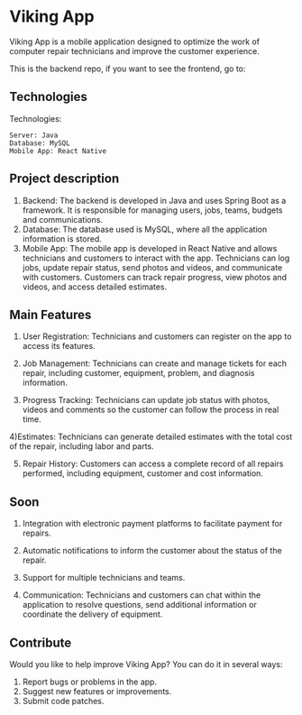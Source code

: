
# Viking App

Viking App is a mobile application designed to optimize the work of computer repair technicians and improve the customer experience.

This is the backend repo, if you want to see the frontend, go to:




## Technologies
Technologies:

    Server: Java
    Database: MySQL
    Mobile App: React Native
## Project description

1) Backend: The backend is developed in Java and uses Spring Boot as a framework. It is responsible for managing users, jobs, teams, budgets and communications.
2) Database: The database used is MySQL, where all the application information is stored.
3) Mobile App: The mobile app is developed in React Native and allows technicians and customers to interact with the app. Technicians can log jobs, update repair status, send photos and videos, and communicate with customers. Customers can track repair progress, view photos and videos, and access detailed estimates.

## Main Features
1) User Registration: Technicians and customers can register on the app to access its features.

2) Job Management: Technicians can create and manage tickets for each repair, including customer, equipment, problem, and diagnosis information.

3) Progress Tracking: Technicians can update job status with photos, videos and comments so the customer can follow the process in real time.

4)Estimates: Technicians can generate detailed estimates with the total cost of the repair, including labor and parts.

5) Repair History: Customers can access a complete record of all repairs performed, including equipment, customer and cost information.

## Soon

1) Integration with electronic payment platforms to facilitate payment for repairs.

2) Automatic notifications to inform the customer about the status of the repair.

3) Support for multiple technicians and teams.

4) Communication: Technicians and customers can chat within the application to resolve questions, send additional information or coordinate the delivery of equipment.
## Contribute

Would you like to help improve Viking App? You can do it in several ways:

1) Report bugs or problems in the app.
2) Suggest new features or improvements.
3) Submit code patches.

